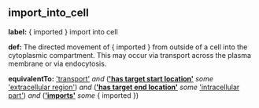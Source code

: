 ## import_into_cell
__label:__ \{ imported \} import into cell

__def:__ The directed movement of \{ imported \} from outside of a cell into the cytoplasmic compartment. This may occur via transport across the plasma membrane or via endocytosis.

__equivalentTo:__ ['transport'](http://purl.obolibrary.org/obo/GO_0006810) _and_ (__['has target start location'](http://purl.obolibrary.org/obo/RO_0002338)__ _some_ ['extracellular region'](http://purl.obolibrary.org/obo/GO_0005576)) _and_ (__['has target end location'](http://purl.obolibrary.org/obo/RO_0002339)__ _some_ ['intracellular part'](http://purl.obolibrary.org/obo/GO_0044424)) _and_ (__['imports'](http://purl.obolibrary.org/obo/RO_0002340)__ _some_ { imported })

